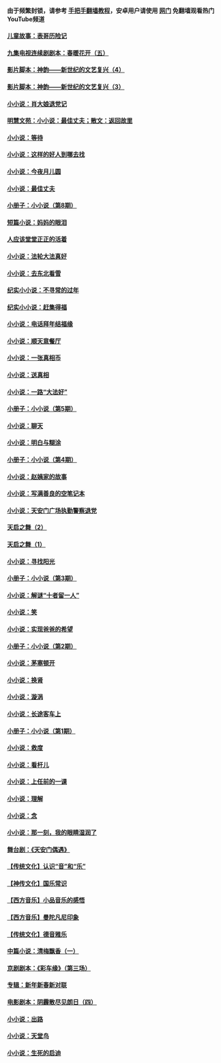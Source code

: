 #### 由于频繁封锁，请参考 [手把手翻墙教程](https://github.com/gfw-breaker/guides/wiki/)，安卓用户请使用 [网门](https://github.com/gfw-breaker/nogfw/blob/master/dl.md?t=07091601) 免翻墙观看热门YouTube频道 

#### [儿童故事：表哥历险记](../pages/328/383535.md?t=07091601) 

#### [九集电视连续剧剧本：春暖花开（五）](../pages/328/275919.md?t=07091601) 

#### [影片脚本：神韵——新世纪的文艺复兴（4）](../pages/328/266089.md?t=07091601) 

#### [影片脚本：神韵——新世纪的文艺复兴（3）](../pages/328/266087.md?t=07091601) 

#### [小小说：肖大娘退党记](../pages/328/239807.md?t=07091601) 

#### [明慧文苑：小小说：最佳丈夫；散文：返回故里](../pages/328/3439.md?t=07091601) 

#### [小小说：等待](../pages/328/223927.md?t=07091601) 

#### [小小说：这样的好人到哪去找](../pages/328/209396.md?t=07091601) 

#### [小小说：今夜月儿圆](../pages/328/193588.md?t=07091601) 

#### [小小说：最佳丈夫](../pages/328/190938.md?t=07091601) 

#### [小册子：小小说（第8期）](../pages/328/188202.md?t=07091601) 

#### [短篇小说：妈妈的眼泪](../pages/328/187712.md?t=07091601) 

#### [人应该堂堂正正的活着](../pages/328/182430.md?t=07091601) 

#### [小小说：法轮大法真好](../pages/328/174669.md?t=07091601) 

#### [小小说：去东北看雪](../pages/328/173882.md?t=07091601) 

#### [纪实小小说：不寻常的过年](../pages/328/173187.md?t=07091601) 

#### [纪实小小说：赶集得福](../pages/328/172652.md?t=07091601) 

#### [小小说：电话拜年结福缘](../pages/328/172533.md?t=07091601) 

#### [小小说：顺天意餐厅](../pages/328/170182.md?t=07091601) 

#### [小小说：一张真相币](../pages/328/169410.md?t=07091601) 

#### [小小说：送真相](../pages/328/166713.md?t=07091601) 

#### [小小说：一路“大法好”](../pages/328/162016.md?t=07091601) 

#### [小册子：小小说（第5期）](../pages/328/161131.md?t=07091601) 

#### [小小说：聊天](../pages/328/159640.md?t=07091601) 

#### [小小说：明白与糊涂](../pages/328/158101.md?t=07091601) 

#### [小册子：小小说（第4期）](../pages/328/158006.md?t=07091601) 

#### [小小说：赵姨家的故事](../pages/328/157843.md?t=07091601) 

#### [小小说：写满善良的空笔记本](../pages/328/157382.md?t=07091601) 

#### [小小说：天安门广场执勤警察退党](../pages/328/156982.md?t=07091601) 

#### [天启之舞（2）](../pages/328/153440.md?t=07091601) 

#### [天启之舞（1）](../pages/328/153439.md?t=07091601) 

#### [小小说：寻找阳光](../pages/328/153065.md?t=07091601) 

#### [小册子：小小说（第3期）](../pages/328/151715.md?t=07091601) 

#### [小小说：解谜“十者留一人”](../pages/328/148967.md?t=07091601) 

#### [小小说：笑](../pages/328/148905.md?t=07091601) 

#### [小小说：实现爸爸的希望](../pages/328/148096.md?t=07091601) 

#### [小册子：小小说（第2期）](../pages/328/147214.md?t=07091601) 

#### [小小说：茅塞顿开](../pages/328/147030.md?t=07091601) 

#### [小小说：换肾](../pages/328/146770.md?t=07091601) 

#### [小小说：漩涡](../pages/328/146683.md?t=07091601) 

#### [小小说：长途客车上](../pages/328/145076.md?t=07091601) 

#### [小册子：小小说（第1期）](../pages/328/143963.md?t=07091601) 

#### [小小说：救度](../pages/328/143927.md?t=07091601) 

#### [小小说：看杆儿](../pages/328/142137.md?t=07091601) 

#### [小小说：上任前的一课](../pages/328/140808.md?t=07091601) 

#### [小小说：理解](../pages/328/140476.md?t=07091601) 

#### [小小说：念](../pages/328/139513.md?t=07091601) 

#### [小小说：那一刻，我的眼睛湿润了](../pages/328/138476.md?t=07091601) 

#### [舞台剧：《天安门偶遇》](../pages/328/117155.md?t=07091601) 

#### [【传统文化】认识“音”和“乐”](../pages/328/108667.md?t=07091601) 

#### [【神传文化】国乐常识](../pages/328/104225.md?t=07091601) 

#### [【西方音乐】小品音乐的感悟](../pages/328/102924.md?t=07091601) 

#### [【西方音乐】曼陀凡尼印象](../pages/328/102922.md?t=07091601) 

#### [【传统文化】德音雅乐](../pages/328/102923.md?t=07091601) 

#### [中篇小说：清梅飘香（一）](../pages/328/101058.md?t=07091601) 

#### [京剧剧本：《彩车缘》（第三场）](../pages/328/96434.md?t=07091601) 

#### [专辑：新年新春新对联](../pages/328/94991.md?t=07091601) 

#### [电影剧本：阴霾散尽见朗日（四）](../pages/328/87081.md?t=07091601) 

#### [小小说：出路](../pages/328/84848.md?t=07091601) 

#### [小小说：天堂鸟](../pages/328/83084.md?t=07091601) 

#### [小小说：生死的启迪](../pages/328/70977.md?t=07091601) 

